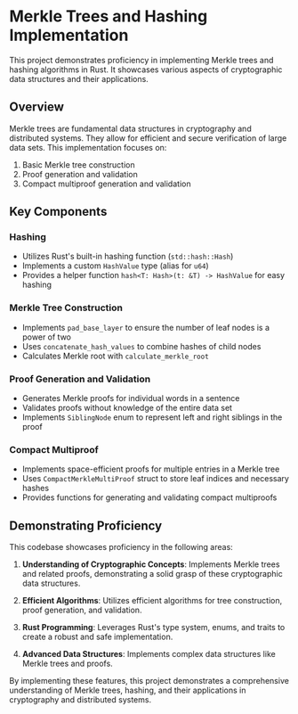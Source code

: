 # Merkle Trees and Hashing Implementation

This project demonstrates proficiency in implementing Merkle trees and hashing algorithms in Rust. It showcases various aspects of cryptographic data structures and their applications.

## Overview

Merkle trees are fundamental data structures in cryptography and distributed systems. They allow for efficient and secure verification of large data sets. This implementation focuses on:

1. Basic Merkle tree construction
2. Proof generation and validation
3. Compact multiproof generation and validation

## Key Components

### Hashing

- Utilizes Rust's built-in hashing function (`std::hash::Hash`)
- Implements a custom `HashValue` type (alias for `u64`)
- Provides a helper function `hash<T: Hash>(t: &T) -> HashValue` for easy hashing

### Merkle Tree Construction

- Implements `pad_base_layer` to ensure the number of leaf nodes is a power of two
- Uses `concatenate_hash_values` to combine hashes of child nodes
- Calculates Merkle root with `calculate_merkle_root`

### Proof Generation and Validation

- Generates Merkle proofs for individual words in a sentence
- Validates proofs without knowledge of the entire data set
- Implements `SiblingNode` enum to represent left and right siblings in the proof

### Compact Multiproof

- Implements space-efficient proofs for multiple entries in a Merkle tree
- Uses `CompactMerkleMultiProof` struct to store leaf indices and necessary hashes
- Provides functions for generating and validating compact multiproofs

## Demonstrating Proficiency

This codebase showcases proficiency in the following areas:

1. **Understanding of Cryptographic Concepts**: Implements Merkle trees and related proofs, demonstrating a solid grasp of these cryptographic data structures.

2. **Efficient Algorithms**: Utilizes efficient algorithms for tree construction, proof generation, and validation.

3. **Rust Programming**: Leverages Rust's type system, enums, and traits to create a robust and safe implementation.

4. **Advanced Data Structures**: Implements complex data structures like Merkle trees and proofs.

By implementing these features, this project demonstrates a comprehensive understanding of Merkle trees, hashing, and their applications in cryptography and distributed systems.
